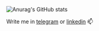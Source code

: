 ![Anurag's GitHub stats](https://github-readme-stats.vercel.app/api?username=adkozlovskiy&show_icons=true&theme=ayu-mirage)

Write me in [telegram](https://t.me/adkozlovskiy) or [linkedin](https://www.linkedin.com/in/alexey-kozlovskiy-15a751206/) 📫
